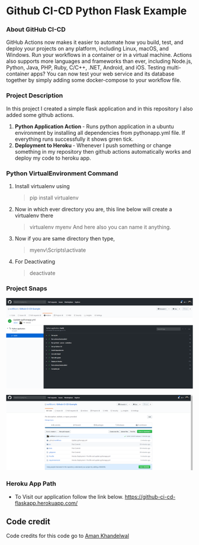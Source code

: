 # Github CI-CD Python Flask Example

### About GitHub CI-CD
GitHub Actions now makes it easier to automate how you build, test, and deploy your projects on any platform, including Linux, macOS, and Windows. Run your workflows in a container or in a virtual machine. Actions also supports more languages and frameworks than ever, including Node.js, Python, Java, PHP, Ruby, C/C++, .NET, Android, and iOS. Testing multi-container apps? You can now test your web service and its database together by simply adding some docker-compose to your workflow file.


### Project Description
In this project I created a simple flask application and in this repository I also added some github actions. 
1) <b>Python Application Action </b>- Runs python application in a ubuntu environment by installing all dependencies from pythonapp.yml file. If everything runs  successfully it shows grren tick.
2) <b>Deployment to Heroku </b>- Whenever I push something or change something in my repository then github actions automatically works and deploy my code to heroku app.

### Python VirtualEnvironment Command

1) Install virtualenv using
	> pip install virtualenv 

2) Now in which ever directory you are, this line below will create a virtualenv there
	> virtualenv myenv
  And here also you can name it anything.

3) Now if you are same directory then type,
	> myenv\Scripts\activate

4) For Deactivating 
	>deactivate

### Project Snaps
![alt text](https://github.com/wolfblunt/Github-CI-CD-Example/blob/master/Images/Action.png)

![alt text](https://github.com/wolfblunt/Github-CI-CD-Example/blob/master/Images/GreenTick.png)


### Heroku App Path

* To Visit our application follow the link below. 
https://github-ci-cd-flaskapp.herokuapp.com/


## Code credit

Code credits for this code go to [Aman Khandelwal](https://github.com/wolfblunt)





